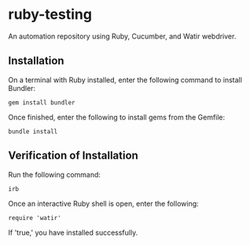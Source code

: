# ruby-testing
An automation repository using Ruby, Cucumber, and Watir webdriver.

## Installation
On a terminal with Ruby installed, enter the following command to install Bundler:

```
gem install bundler
```

Once finished, enter the following to install gems from the Gemfile:

```
bundle install
```

## Verification of Installation
Run the following command:

```
irb
```

Once an interactive Ruby shell is open, enter the following:

```
require 'watir'
```

If 'true,' you have installed successfully.